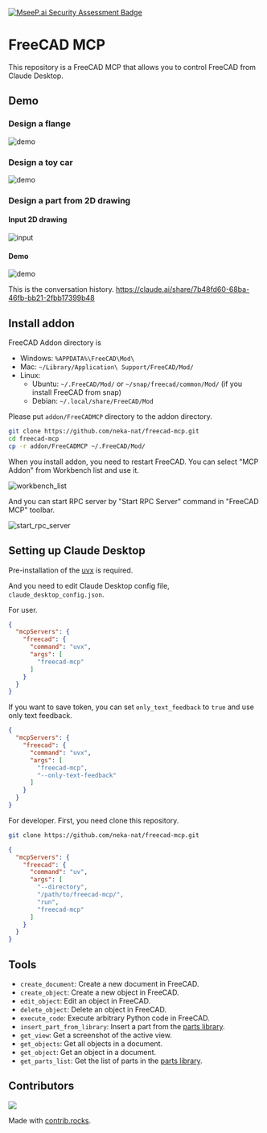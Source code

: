 [![MseeP.ai Security Assessment Badge](https://mseep.net/pr/neka-nat-freecad-mcp-badge.png)](https://mseep.ai/app/neka-nat-freecad-mcp)

# FreeCAD MCP

This repository is a FreeCAD MCP that allows you to control FreeCAD from Claude Desktop.

## Demo

### Design a flange

![demo](./assets/freecad_mcp4.gif)

### Design a toy car

![demo](./assets/make_toycar4.gif)

### Design a part from 2D drawing

#### Input 2D drawing

![input](./assets/b9-1.png)

#### Demo

![demo](./assets/from_2ddrawing.gif)

This is the conversation history.
https://claude.ai/share/7b48fd60-68ba-46fb-bb21-2fbb17399b48

## Install addon

FreeCAD Addon directory is
* Windows: `%APPDATA%\FreeCAD\Mod\`
* Mac: `~/Library/Application\ Support/FreeCAD/Mod/`
* Linux:
  * Ubuntu: `~/.FreeCAD/Mod/` or `~/snap/freecad/common/Mod/` (if you install FreeCAD from snap)
  * Debian: `~/.local/share/FreeCAD/Mod`

Please put `addon/FreeCADMCP` directory to the addon directory.

```bash
git clone https://github.com/neka-nat/freecad-mcp.git
cd freecad-mcp
cp -r addon/FreeCADMCP ~/.FreeCAD/Mod/
```

When you install addon, you need to restart FreeCAD.
You can select "MCP Addon" from Workbench list and use it.

![workbench_list](./assets/workbench_list.png)

And you can start RPC server by "Start RPC Server" command in "FreeCAD MCP" toolbar.

![start_rpc_server](./assets/start_rpc_server.png)

## Setting up Claude Desktop

Pre-installation of the [uvx](https://docs.astral.sh/uv/guides/tools/) is required.

And you need to edit Claude Desktop config file, `claude_desktop_config.json`.

For user.

```json
{
  "mcpServers": {
    "freecad": {
      "command": "uvx",
      "args": [
        "freecad-mcp"
      ]
    }
  }
}
```

If you want to save token, you can set `only_text_feedback` to `true` and use only text feedback.

```json
{
  "mcpServers": {
    "freecad": {
      "command": "uvx",
      "args": [
        "freecad-mcp",
        "--only-text-feedback"
      ]
    }
  }
}
```


For developer.
First, you need clone this repository.

```bash
git clone https://github.com/neka-nat/freecad-mcp.git
```

```json
{
  "mcpServers": {
    "freecad": {
      "command": "uv",
      "args": [
        "--directory",
        "/path/to/freecad-mcp/",
        "run",
        "freecad-mcp"
      ]
    }
  }
}
```

## Tools

* `create_document`: Create a new document in FreeCAD.
* `create_object`: Create a new object in FreeCAD.
* `edit_object`: Edit an object in FreeCAD.
* `delete_object`: Delete an object in FreeCAD.
* `execute_code`: Execute arbitrary Python code in FreeCAD.
* `insert_part_from_library`: Insert a part from the [parts library](https://github.com/FreeCAD/FreeCAD-library).
* `get_view`: Get a screenshot of the active view.
* `get_objects`: Get all objects in a document.
* `get_object`: Get an object in a document.
* `get_parts_list`: Get the list of parts in the [parts library](https://github.com/FreeCAD/FreeCAD-library).

## Contributors

<a href="https://github.com/neka-nat/freecad-mcp/graphs/contributors">
  <img src="https://contrib.rocks/image?repo=neka-nat/freecad-mcp" />
</a>

Made with [contrib.rocks](https://contrib.rocks).
